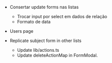 - Consertar update forms nas listas
    - Trocar input por select em dados de relação 
    - Formato de data

- Users page

- Replicate subject form in other lists 
    - Update lib/actions.ts
    - Update deleteActionMap in FormModal.
